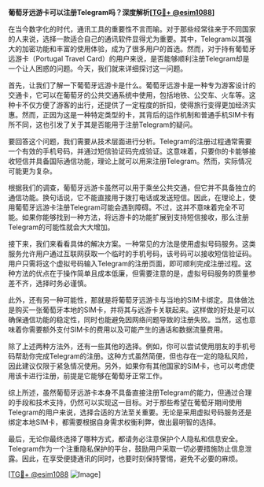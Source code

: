 **葡萄牙远游卡可以注册Telegram吗？深度解析[[TG💪+ @esim1088](https://t.me/s/esim1088)]**

在当今数字化的时代，通讯工具的重要性不言而喻。对于那些经常往来于不同国家的人来说，选择一款适合自己的通讯软件显得尤为重要。其中，Telegram以其强大的加密功能和丰富的使用体验，成为了很多用户的首选。然而，对于持有葡萄牙远游卡（Portugal Travel Card）的用户来说，是否能够顺利注册Telegram却是一个让人困惑的问题。今天，我们就来详细探讨这一问题。

首先，让我们了解一下葡萄牙远游卡是什么。葡萄牙远游卡是一种专为游客设计的交通卡，它可以在葡萄牙的公共交通系统中使用，包括地铁、公交车、火车等。这种卡不仅方便了游客的出行，还提供了一定程度的折扣，使得旅行变得更加经济实惠。然而，正因为这是一种特定类型的卡，其背后的运作机制和普通手机SIM卡有所不同，这也引发了关于其是否能用于注册Telegram的疑问。

要回答这个问题，我们需要从技术层面进行分析。Telegram的注册过程通常需要一个有效的手机号码，并通过短信验证码完成验证。这意味着，只要你的卡能够接收短信并具备国际通信功能，理论上就可以用来注册Telegram。然而，实际情况可能更为复杂。

根据我们的调查，葡萄牙远游卡虽然可以用于乘坐公共交通，但它并不具备独立的通信功能。换句话说，它不能直接用于拨打电话或发送短信。因此，在理论上，使用葡萄牙远游卡注册Telegram可能会遇到障碍。不过，这并不意味着完全不可能。如果你能够找到一种方法，将远游卡的功能扩展到支持短信接收，那么注册Telegram的可能性就会大大增加。

接下来，我们来看看具体的解决方案。一种常见的方法是使用虚拟号码服务。这类服务允许用户通过互联网获取一个临时的手机号码，该号码可以接收短信验证码。用户只需将这个虚拟号码输入Telegram的注册页面，即可顺利完成注册过程。这种方法的优点在于操作简单且成本低廉，但需要注意的是，虚拟号码服务的质量参差不齐，选择时务必谨慎。

此外，还有另一种可能性，那就是将葡萄牙远游卡与当地的SIM卡绑定。具体做法是购买一张葡萄牙本地的SIM卡，并将其与远游卡关联起来。这样做的好处是可以确保通信功能的稳定性，同时也能避免因网络问题导致的注册失败。当然，这也意味着你需要额外支付SIM卡的费用以及可能产生的通话和数据流量费用。

除了上述两种方法外，还有一些其他的选择。例如，你可以尝试使用朋友的手机号码帮助你完成Telegram的注册。这种方式虽然简便，但也存在一定的隐私风险，因此建议仅限于紧急情况使用。另外，如果你有其他国家的SIM卡，也可以考虑使用该卡进行注册，前提是它能够在葡萄牙正常工作。

综上所述，虽然葡萄牙远游卡本身不具备直接注册Telegram的能力，但通过合理的手段和技术支持，仍然可以实现这一目标。对于那些希望在葡萄牙期间使用Telegram的用户来说，选择合适的方法至关重要。无论是采用虚拟号码服务还是绑定本地SIM卡，都需要根据自身需求权衡利弊，做出最明智的选择。

最后，无论你最终选择了哪种方式，都请务必注意保护个人隐私和信息安全。Telegram作为一个注重隐私保护的平台，鼓励用户采取一切必要措施防止信息泄露。因此，在享受便捷通讯的同时，也要时刻保持警惕，避免不必要的麻烦。

[[TG💪+ @esim1088](https://t.me/s/esim1088) ![Image](https://i.postimg.cc/4NQfJmqS/Snipaste-2025-05-13-00-14-12.png)]